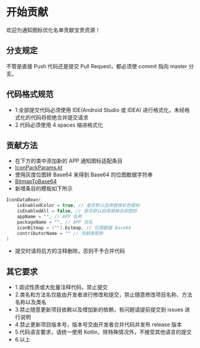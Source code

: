 # 开始贡献

欢迎为通知图标优化名单贡献宝贵资源！<br/>

## 分支规定

不管是直接 Push 代码还是提交 Pull Request，都必须使 commit 指向 master 分支。

## 代码格式规范

- 1.全部提交代码必须使用 IDE(Android Studio 或 IDEA) 进行格式化，未经格式化的代码将拒绝合并提交请求
- 2.代码必须使用 4 spaces 缩进格式化

## 贡献方法

- 在下方的类中添加新的 APP 通知图标适配条目
- [IconPackParams.kt](https://github.com/fankes/MIUINativeNotifyIcon/blob/master/app/src/main/java/com/fankes/miui/notify/params/IconPackParams.kt)
- 使用灰度位图转 Base64 来得到 Base64 的位图数据字符串
- [BitmapToBase64](https://github.com/fankes/BitmapToBase64)
- 新增条目的模板如下所示

```kotlin
IconDataBean(
    isEnabledColor = true, // 是否默认启用替换彩色图标
    isEnabledAll = false, // 是否默认启用替换全部图标
    appName = "", // APP 名称
    packageName = "", // APP 包名
    iconBitmap = ("").bitmap, // 位图数据 Base64
    contributorName = "" // 贡献者昵称
)
```

- 提交时请将后方的注释删除，否则不予合并代码

## 其它要求

- 1.调试性质或大批量注释代码，禁止提交
- 2.类名和方法名仅能由开发者进行修改和提交，禁止随意修改项目名称、方法名称以及类名
- 3.禁止随意更新项目依赖以及增加新的依赖，有问题请提前提交到 issues 进行说明
- 4.禁止更新项目版本号，版本号交由开发者合并代码并发布 release 版本
- 5.代码语言要求，请统一使用 Kotlin，除特殊情况外，不接受其他语言的提交
- 6.以上